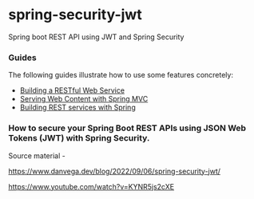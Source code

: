 # spring-security-jwt
Spring boot REST API using JWT and Spring Security

### Guides
The following guides illustrate how to use some features concretely:

* [Building a RESTful Web Service](https://spring.io/guides/gs/rest-service/)
* [Serving Web Content with Spring MVC](https://spring.io/guides/gs/serving-web-content/)
* [Building REST services with Spring](https://spring.io/guides/tutorials/rest/)

### How to secure your Spring Boot REST APIs using JSON Web Tokens (JWT) with Spring Security.

Source material -

https://www.danvega.dev/blog/2022/09/06/spring-security-jwt/

https://www.youtube.com/watch?v=KYNR5js2cXE
